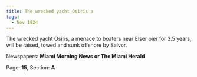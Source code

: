 ```yaml
---  
title: The wrecked yacht Osiris a  
tags:  
  - Nov 1924  
---  
```

  
The wrecked yacht Osiris, a menace to boaters near Elser pier for 3.5 years, will be raised, towed and sunk offshore by Salvor.  
  
Newspapers: **Miami Morning News or The Miami Herald**  
  
Page: **15**, Section: **A** 
